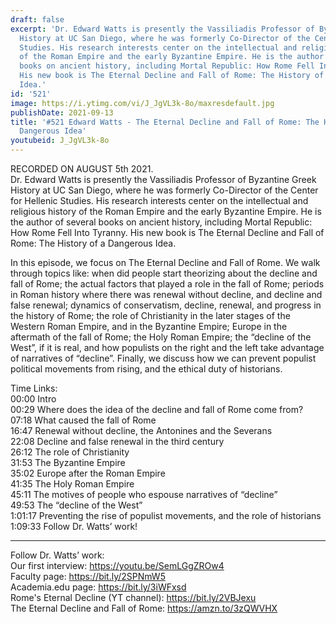 ```yaml
---
draft: false
excerpt: 'Dr. Edward Watts is presently the Vassiliadis Professor of Byzantine Greek
  History at UC San Diego, where he was formerly Co-Director of the Center for Hellenic
  Studies. His research interests center on the intellectual and religious history
  of the Roman Empire and the early Byzantine Empire. He is the author of several
  books on ancient history, including Mortal Republic: How Rome Fell Into Tyranny.
  His new book is The Eternal Decline and Fall of Rome: The History of a Dangerous
  Idea.'
id: '521'
image: https://i.ytimg.com/vi/J_JgVL3k-8o/maxresdefault.jpg
publishDate: 2021-09-13
title: '#521 Edward Watts - The Eternal Decline and Fall of Rome: The History of a
  Dangerous Idea'
youtubeid: J_JgVL3k-8o
---
```

RECORDED ON AUGUST 5th 2021.  
Dr. Edward Watts is presently the Vassiliadis Professor of Byzantine Greek History at UC San Diego, where he was formerly Co-Director of the Center for Hellenic Studies. His research interests center on the intellectual and religious history of the Roman Empire and the early Byzantine Empire. He is the author of several books on ancient history, including Mortal Republic: How Rome Fell Into Tyranny. His new book is The Eternal Decline and Fall of Rome: The History of a Dangerous Idea.

In this episode, we focus on The Eternal Decline and Fall of Rome. We walk through topics like: when did people start theorizing about the decline and fall of Rome; the actual factors that played a role in the fall of Rome; periods in Roman history where there was renewal without decline, and decline and false renewal; dynamics of conservatism, decline, renewal, and progress in the history of Rome; the role of Christianity in the later stages of the Western Roman Empire, and in the Byzantine Empire; Europe in the aftermath of the fall of Rome; the Holy Roman Empire; the “decline of the West”, if it is real, and how populists on the right and the left take advantage of narratives of “decline”. Finally, we discuss how we can prevent populist political movements from rising, and the ethical duty of historians.

Time Links:  
00:00  Intro  
00:29  Where does the idea of the decline and fall of Rome come from?  
07:18  What caused the fall of Rome  
16:47  Renewal without decline, the Antonines and the Severans  
22:08  Decline and false renewal in the third century  
26:12  The role of Christianity  
31:53  The Byzantine Empire  
35:02  Europe after the Roman Empire  
41:35  The Holy Roman Empire  
45:11  The motives of people who espouse narratives of “decline”  
49:53  The “decline of the West”  
1:01:17  Preventing the rise of populist movements, and the role of historians  
1:09:33  Follow Dr. Watts’ work!

---

Follow Dr. Watts’ work:  
Our first interview: https://youtu.be/SemLGgZROw4  
Faculty page: https://bit.ly/2SPNmW5  
Academia.edu page: https://bit.ly/3iWFxsd  
Rome's Eternal Decline (YT channel): https://bit.ly/2VBJexu  
The Eternal Decline and Fall of Rome: https://amzn.to/3zQWVHX
